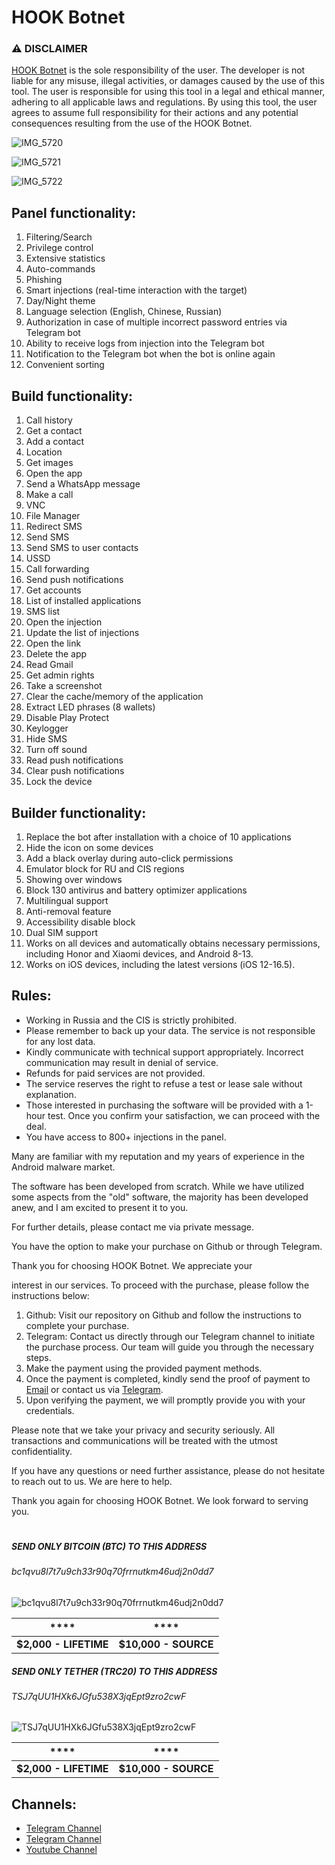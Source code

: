 # HOOK Botnet

### ⚠ DISCLAIMER

[HOOK Botnet](https://t.me/androidhookbotnet) is the sole responsibility of the user. The developer is not liable for any misuse, illegal activities, or damages caused by the use of this tool. The user is responsible for using this tool in a legal and ethical manner, adhering to all applicable laws and regulations. By using this tool, the user agrees to assume full responsibility for their actions and any potential consequences resulting from the use of the HOOK Botnet.

![IMG_5720](https://github.com/eugeneduke/HOOK/assets/133839878/4e652199-9692-4293-b86e-adc232a6350c)

![IMG_5721](https://github.com/eugeneduke/HOOK/assets/133839878/d5dd4e4f-8320-42c7-b962-919dd95c0c04)

![IMG_5722](https://github.com/eugeneduke/HOOK/assets/133839878/a17f77ec-a2db-49e1-9341-56a69730af5b)

## Panel functionality:

1. Filtering/Search
2. Privilege control
3. Extensive statistics
4. Auto-commands
5. Phishing
6. Smart injections (real-time interaction with the target)
7. Day/Night theme
8. Language selection (English, Chinese, Russian)
9. Authorization in case of multiple incorrect password entries via Telegram bot
10. Ability to receive logs from injection into the Telegram bot
11. Notification to the Telegram bot when the bot is online again
12. Convenient sorting

## Build functionality:

1. Call history
2. Get a contact
3. Add a contact
4. Location
5. Get images
6. Open the app
7. Send a WhatsApp message
8. Make a call
9. VNC
10. File Manager
11. Redirect SMS
12. Send SMS
13. Send SMS to user contacts
14. USSD
15. Call forwarding
16. Send push notifications
17. Get accounts
18. List of installed applications
19. SMS list
20. Open the injection
21. Update the list of injections
22. Open the link
23. Delete the app
24. Read Gmail
25. Get admin rights
26. Take a screenshot
27. Clear the cache/memory of the application
28. Extract LED phrases (8 wallets)
29. Disable Play Protect
30. Keylogger
31. Hide SMS
32. Turn off sound
33. Read push notifications
34. Clear push notifications
35. Lock the device

## Builder functionality:

1. Replace the bot after installation with a choice of 10 applications
2. Hide the icon on some devices
3. Add a black overlay during auto-click permissions
4. Emulator block for RU and CIS regions
5. Showing over windows
6. Block 130 antivirus and battery optimizer applications
7. Multilingual support
8. Anti-removal feature
9. Accessibility disable block
10. Dual SIM support
11. Works on all devices and automatically obtains necessary permissions, including Honor and Xiaomi devices, and Android 8-13.
12.  Works on iOS devices, including the latest versions (iOS 12-16.5).

## Rules:

- Working in Russia and the CIS is strictly prohibited.
- Please remember to back up your data. The service is not responsible for any lost data.
- Kindly communicate with technical support appropriately. Incorrect communication may result in denial of service.
- Refunds for paid services are not provided.
- The service reserves the right to refuse a test or lease sale without explanation.
- Those interested in purchasing the software will be provided with a 1-hour test. Once you confirm your satisfaction, we can proceed with the deal.
- You have access to 800+ injections in the panel.

Many are familiar with my reputation and my years of experience in the Android malware market.

The software has been developed from scratch. While we have utilized some aspects from the "old" software, the majority has been developed anew, and I am excited to present it to you.

For further details, please contact me via private message.

You have the option to make your purchase on Github or through Telegram.

Thank you for choosing HOOK Botnet. We appreciate your

 interest in our services. To proceed with the purchase, please follow the instructions below:

1. Github: Visit our repository on Github and follow the instructions to complete your purchase.
2. Telegram: Contact us directly through our Telegram channel to initiate the purchase process. Our team will guide you through the necessary steps.
3. Make the payment using the provided payment methods.
4. Once the payment is completed, kindly send the proof of payment to [Email](mailto:) or contact us via [Telegram](https://t.me/androidhookbotnet).
5. Upon verifying the payment, we will promptly provide you with your credentials.

Please note that we take your privacy and security seriously. All transactions and communications will be treated with the utmost confidentiality.

If you have any questions or need further assistance, please do not hesitate to reach out to us. We are here to help.

Thank you again for choosing HOOK Botnet. We look forward to serving you.

#

##### SEND ONLY BITCOIN (BTC) TO THIS ADDRESS
###### bc1qvu8l7t7u9ch33r90q70frrnutkm46udj2n0dd7
![bc1qvu8l7t7u9ch33r90q70frrnutkm46udj2n0dd7](https://github.com/eugeneduke/HOOK/assets/133839878/ed17a6f2-93be-4163-896f-c9f561c4f67e)

|****  |****|
|--|--|
|**$2,000 - LIFETIME**|**$10,000 - SOURCE**|

##### SEND ONLY TETHER (TRC20) TO THIS ADDRESS
###### TSJ7qUU1HXk6JGfu538X3jqEpt9zro2cwF
![TSJ7qUU1HXk6JGfu538X3jqEpt9zro2cwF](https://github.com/eugeneduke/HOOK/assets/133839878/807b5980-0da5-4cc6-818b-86015d0669df)

|****  |****|
|--|--|
|**$2,000 - LIFETIME**|**$10,000 - SOURCE**|

## Channels:
- [Telegram Channel](https://t.me/androidhookbotnet)
- [Telegram Channel](https://t.me/androidbotnethook)
- [Youtube Channel](https://youtube.com/@HOOKMARKETPLACE)
